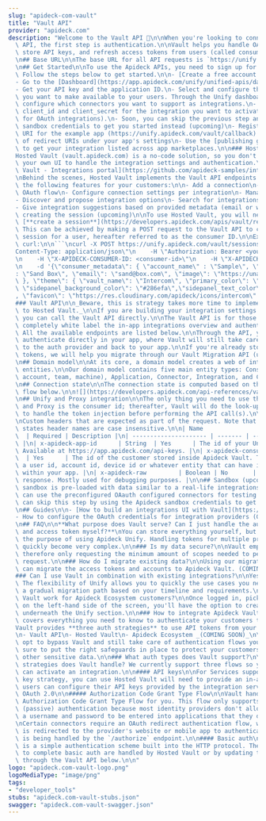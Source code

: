 ```yaml
---
slug: "apideck-com-vault"
title: "Vault API"
provider: "apideck.com"
description: "Welcome to the Vault API 👋\n\nWhen you're looking to connect to an\
  \ API, the first step is authentication.\n\nVault helps you handle OAuth flows,\
  \ store API keys, and refresh access tokens from users (called consumers in Apideck).\n\
  \n## Base URL\n\nThe base URL for all API requests is `https://unify.apideck.com`\n\
  \n## Get Started\n\nTo use the Apideck APIs, you need to sign up for free at [https://app.apideck.com/signup]().\
  \ Follow the steps below to get started.\n\n- [Create a free account.](https://app.apideck.com/signup)\n\
  - Go to the [Dashboard](https://app.apideck.com/unify/unified-apis/dashboard).\n\
  - Get your API key and the application ID.\n- Select and configure the integrations\
  \ you want to make available to your users. Through the Unify dashboard, you can\
  \ configure which connectors you want to support as integrations.\n- Retrieve the\
  \ client_id and client_secret for the integration you want to activate (Only needed\
  \ for OAuth integrations).\n- Soon, you can skip the previous step and use the Apideck\
  \ sandbox credentials to get you started instead (upcoming)\n- Register the redirect\
  \ URI for the example app (https://unify.apideck.com/vault/callback) in the list\
  \ of redirect URIs under your app's settings\n- Use the [publishing guides](/app-listing-requirements)\
  \ to get your integration listed across app marketplaces.\n\n### Hosted Vault\n\n\
  Hosted Vault (vault.apideck.com) is a no-code solution, so you don't need to build\
  \ your own UI to handle the integration settings and authentication.\n\n![Hosted\
  \ Vault - Integrations portal](https://github.com/apideck-samples/integration-settings/raw/master/public/img/vault.png)\n\
  \nBehind the scenes, Hosted Vault implements the Vault API endpoints and handles\
  \ the following features for your customers:\n\n- Add a connection\n- Handle the\
  \ OAuth flow\n- Configure connection settings per integration\n- Manage connections\n\
  - Discover and propose integration options\n- Search for integrations (upcoming)\n\
  - Give integration suggestions based on provided metadata (email or website) when\
  \ creating the session (upcoming)\n\nTo use Hosted Vault, you will need to first\
  \ [**create a session**](https://developers.apideck.com/apis/vault/reference#operation/sessionsCreate).\
  \ This can be achieved by making a POST request to the Vault API to create a valid\
  \ session for a user, hereafter referred to as the consumer ID.\n\nExample using\
  \ curl:\n\n```\ncurl -X POST https://unify.apideck.com/vault/sessions\n    -H \"\
  Content-Type: application/json\"\n    -H \"Authorization: Bearer <your-api-key>\"\
  \n    -H \"X-APIDECK-CONSUMER-ID: <consumer-id>\"\n    -H \"X-APIDECK-APP-ID: <application-id>\"\
  \n    -d '{\"consumer_metadata\": { \"account_name\" : \"Sample\", \"user_name\"\
  : \"Sand Box\", \"email\": \"sand@box.com\", \"image\": \"https://unavatar.now.sh/jake\"\
  \ }, \"theme\": { \"vault_name\": \"Intercom\", \"primary_color\": \"#286efa\",\
  \ \"sidepanel_background_color\": \"#286efa\",\"sidepanel_text_color\": \"#FFFFFF\"\
  , \"favicon\": \"https://res.cloudinary.com/apideck/icons/intercom\" }}'\n```\n\n\
  ### Vault API\n\n_Beware, this is strategy takes more time to implement in comparison\
  \ to Hosted Vault._\n\nIf you are building your integration settings UI manually,\
  \ you can call the Vault API directly.\n\nThe Vault API is for those who want to\
  \ completely white label the in-app integrations overview and authentication experience.\
  \ All the available endpoints are listed below.\n\nThrough the API, your customers\
  \ authenticate directly in your app, where Vault will still take care of redirecting\
  \ to the auth provider and back to your app.\n\nIf you're already storing access\
  \ tokens, we will help you migrate through our Vault Migration API (upcoming).\n\
  \n## Domain model\n\nAt its core, a domain model creates a web of interconnected\
  \ entities.\n\nOur domain model contains five main entity types: Consumer (user,\
  \ account, team, machine), Application, Connector, Integration, and Connection.\n\
  \n## Connection state\n\nThe connection state is computed based on the connection\
  \ flow below.\n\n![](https://developers.apideck.com/api-references/vault/connection-flow.png)\n\
  \n## Unify and Proxy integration\n\nThe only thing you need to use the Unify APIs\
  \ and Proxy is the consumer id; thereafter, Vault will do the look-up in the background\
  \ to handle the token injection before performing the API call(s).\n\n## Headers\n\
  \nCustom headers that are expected as part of the request. Note that [RFC7230](https://tools.ietf.org/html/rfc7230)\
  \ states header names are case insensitive.\n\n| Name                  | Type  \
  \  | Required | Description |\n| --------------------- | ------- | -------- | --------------------------------------------------------------------------------------------------------------------------------------------------------------\
  \ |\n| x-apideck-app-id      | String  | Yes      | The id of your Unify application.\
  \ Available at https://app.apideck.com/api-keys. |\n| x-apideck-consumer-id | String\
  \  | Yes      | The id of the customer stored inside Apideck Vault. This can be\
  \ a user id, account id, device id or whatever entity that can have integration\
  \ within your app. |\n| x-apideck-raw         | Boolean | No       | Include raw\
  \ response. Mostly used for debugging purposes. |\n\n## Sandbox (upcoming)\n\nThe\
  \ sandbox is pre-loaded with data similar to a real-life integrations setup. You\
  \ can use the preconfigured OAauth configured connectors for testing purposes and\
  \ can skip this step by using the Apideck sandbox credentials to get you started.\n\
  \n## Guides\n\n- [How to build an integrations UI with Vault](https://github.com/apideck-samples/integration-settings)\n\
  - How to configure the OAuth credentials for integration providers (COMING SOON)\n\
  \n## FAQ\n\n**What purpose does Vault serve? Can I just handle the authentication\
  \ and access token myself?**\nYou can store everything yourself, but that defeats\
  \ the purpose of using Apideck Unify. Handling tokens for multiple providers can\
  \ quickly become very complex.\n\n### Is my data secure?\n\nVault employs data minimization,\
  \ therefore only requesting the minimum amount of scopes needed to perform an API\
  \ request.\n\n### How do I migrate existing data?\n\nUsing our migration API, you\
  \ can migrate the access tokens and accounts to Apideck Vault. (COMING SOON)\n\n\
  ### Can I use Vault in combination with existing integrations?\n\nYes, you can.\
  \ The flexibility of Unify allows you to quickly the use cases you need while keeping\
  \ a gradual migration path based on your timeline and requirements.\n\n### How does\
  \ Vault work for Apideck Ecosystem customers?\n\nOnce logged in, pick your ecosystem;\
  \ on the left-hand side of the screen, you'll have the option to create an application\
  \ underneath the Unify section.\n\n### How to integrate Apideck Vault\n\nThis section\
  \ covers everything you need to know to authenticate your customers through Vault.\n\
  Vault provides **three auth strategies** to use API tokens from your customers:\n\
  \n- Vault API\n- Hosted Vault\n- Apideck Ecosystem _(COMING SOON)_\n\nYou can also\
  \ opt to bypass Vault and still take care of authentication flows yourself. Make\
  \ sure to put the right safeguards in place to protect your customers' tokens and\
  \ other sensitive data.\n\n### What auth types does Vault support?\n\nWhat auth\
  \ strategies does Vault handle? We currently support three flows so your customers\
  \ can activate an integration.\n\n#### API keys\n\nFor Services supporting the API\
  \ key strategy, you can use Hosted Vault will need to provide an in-app form where\
  \ users can configure their API keys provided by the integration service.\n\n####\
  \ OAuth 2.0\n\n##### Authorization Code Grant Type Flow\n\nVault handles the complete\
  \ Authorization Code Grant Type Flow for you. This flow only supports browser-based\
  \ (passive) authentication because most identity providers don't allow entering\
  \ a username and password to be entered into applications that they don't own.\n\
  \nCertain connectors require an OAuth redirect authentication flow, where the end-user\
  \ is redirected to the provider's website or mobile app to authenticate.\n\nThis\
  \ is being handled by the `/authorize` endpoint.\n\n#### Basic auth\n\nBasic authentication\
  \ is a simple authentication scheme built into the HTTP protocol. The required fields\
  \ to complete basic auth are handled by Hosted Vault or by updating the connection\
  \ through the Vault API below.\n\n"
logo: "apideck.com-vault-logo.png"
logoMediaType: "image/png"
tags:
- "developer_tools"
stubs: "apideck.com-vault-stubs.json"
swagger: "apideck.com-vault-swagger.json"
---
```

